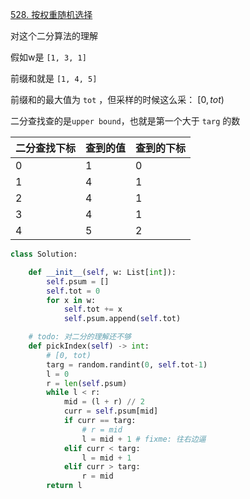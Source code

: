 [528. 按权重随机选择](https://leetcode-cn.com/problems/random-pick-with-weight/)

对这个二分算法的理解

假如w是 `[1, 3, 1]`

前缀和就是 `[1, 4, 5]`

前缀和的最大值为 `tot` ，但采样的时候这么采： $[0, tot)$

二分查找查的是`upper bound`，也就是第一个大于 `targ` 的数

|二分查找下标|查到的值|查到的下标|
|--|--|--|
|0|1|0|
|1|4|1|
|2|4|1|
|3|4|1|
|4|5|2|



```python
class Solution:

    def __init__(self, w: List[int]):
        self.psum = []
        self.tot = 0
        for x in w:
            self.tot += x
            self.psum.append(self.tot)

    # todo: 对二分的理解还不够
    def pickIndex(self) -> int:
        # [0, tot)
        targ = random.randint(0, self.tot-1)
        l = 0
        r = len(self.psum)
        while l < r:
            mid = (l + r) // 2
            curr = self.psum[mid]
            if curr == targ:
                # r = mid
                l = mid + 1 # fixme: 往右边逼
            elif curr < targ:
                l = mid + 1
            elif curr > targ:
                r = mid
        return l
```